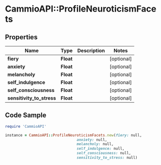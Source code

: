 # CammioAPI::ProfileNeuroticismFacets

## Properties

Name | Type | Description | Notes
------------ | ------------- | ------------- | -------------
**fiery** | **Float** |  | [optional] 
**anxiety** | **Float** |  | [optional] 
**melancholy** | **Float** |  | [optional] 
**self_indulgence** | **Float** |  | [optional] 
**self_consciousness** | **Float** |  | [optional] 
**sensitivity_to_stress** | **Float** |  | [optional] 

## Code Sample

```ruby
require 'CammioAPI'

instance = CammioAPI::ProfileNeuroticismFacets.new(fiery: null,
                                 anxiety: null,
                                 melancholy: null,
                                 self_indulgence: null,
                                 self_consciousness: null,
                                 sensitivity_to_stress: null)
```



